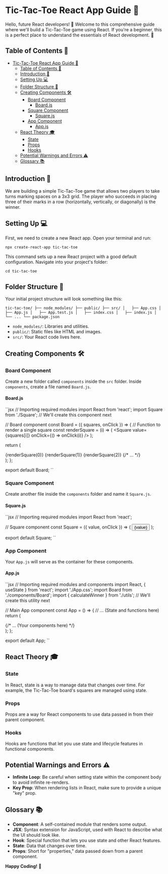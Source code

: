 
# Tic-Tac-Toe React App Guide 📘

Hello, future React developers! 👋 Welcome to this comprehensive guide where we'll build a Tic-Tac-Toe game using React. If you're a beginner, this is a perfect place to understand the essentials of React development. 🚀

## Table of Contents 📝

- [Tic-Tac-Toe React App Guide 📘](#tic-tac-toe-react-app-guide-)
  - [Table of Contents 📝](#table-of-contents-)
  - [Introduction 🌟](#introduction-)
  - [Setting Up 💻](#setting-up-)
  - [Folder Structure 📂](#folder-structure-)
  - [Creating Components 🛠](#creating-components-)
    - [Board Component](#board-component)
      - [Board.js](#boardjs)
    - [Square Component](#square-component)
      - [Square.js](#squarejs)
    - [App Component](#app-component)
      - [App.js](#appjs)
  - [React Theory 🎓](#react-theory-)
    - [State](#state)
    - [Props](#props)
    - [Hooks](#hooks)
  - [Potential Warnings and Errors ⚠️](#potential-warnings-and-errors-️)
  - [Glossary 📚](#glossary-)

## Introduction 🌟

We are building a simple Tic-Tac-Toe game that allows two players to take turns marking spaces on a 3x3 grid. The player who succeeds in placing three of their marks in a row (horizontally, vertically, or diagonally) is the winner.

## Setting Up 💻

First, we need to create a new React app. Open your terminal and run:

``
npx create-react-app tic-tac-toe
``

This command sets up a new React project with a good default configuration. Navigate into your project's folder:

``
cd tic-tac-toe
``

## Folder Structure 📂

Your initial project structure will look something like this:

``
tic-tac-toe/
├── node_modules/
├── public/
├── src/
│   ├── App.css
│   ├── App.js
│   ├── App.test.js
│   ├── index.css
│   ├── index.js
│   └── ...
└── package.json
``

- `node_modules/`: Libraries and utilities.
- `public/`: Static files like HTML and images.
- `src/`: Your React code lives here.

## Creating Components 🛠

### Board Component

Create a new folder called `components` inside the `src` folder. Inside `components`, create a file named `Board.js`.

#### Board.js

``jsx
// Importing required modules
import React from 'react';
import Square from './Square';  // We'll create this component next

// Board component
const Board = ({ squares, onClick }) => {
  // Function to render a single square
  const renderSquare = (i) => (
    <Square value={squares[i]} onClick={() => onClick(i)} />
  );

  return (
    <div className="board">
      {renderSquare(0)}
      {renderSquare(1)}
      {renderSquare(2)}
      {/* ... */}
    </div>
  );
};

export default Board;
``

### Square Component

Create another file inside the `components` folder and name it `Square.js`.

#### Square.js

``jsx
// Importing required modules
import React from 'react';

// Square component
const Square = ({ value, onClick }) => (
  <button className="square" onClick={onClick}>
    {value}
  </button>
);

export default Square;
``

### App Component

Your `App.js` will serve as the container for these components.

#### App.js

``jsx
// Importing required modules and components
import React, { useState } from 'react';
import './App.css';
import Board from './components/Board';
import { calculateWinner } from './utils';  // We'll create this utility next

// Main App component
const App = () => {
  // ... (State and functions here)
  return (
    <div className="App">
      {/* ... (Your components here) */}
    </div>
  );
};

export default App;
``

## React Theory 🎓

### State

In React, state is a way to manage data that changes over time. For example, the Tic-Tac-Toe board's squares are managed using state.

### Props

Props are a way for React components to use data passed in from their parent component.

### Hooks

Hooks are functions that let you use state and lifecycle features in functional components.

## Potential Warnings and Errors ⚠️

- **Infinite Loop**: Be careful when setting state within the component body to avoid infinite re-renders.
- **Key Prop**: When rendering lists in React, make sure to provide a unique "key" prop.

## Glossary 📚

- **Component**: A self-contained module that renders some output.
- **JSX**: Syntax extension for JavaScript, used with React to describe what the UI should look like.
- **Hook**: Special function that lets you use state and other React features.
- **State**: Data that changes over time.
- **Props**: Short for "properties," data passed down from a parent component.

**Happy Coding!** 🎉
